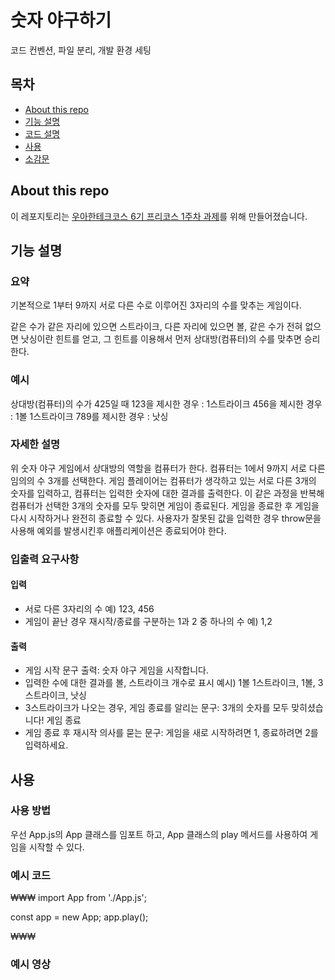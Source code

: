 # 숫자 야구하기

코드 컨벤션, 파일 분리, 개발 환경 세팅

## 목차

- [About this repo](#About-this-repo)
- [기능 설명](#기능-설명)
- [코드 설명](#코드-설명)
- [사용](#사용)
- [소감문](#소감문)

## About this repo

이 레포지토리는 [우아한테크코스 6기 프리코스 1주차 과제](#https://github.com/woowacourse-precourse/javascript-baseball-6)를 위해 만들어졌습니다.

## 기능 설명

### 요약

기본적으로 1부터 9까지 서로 다른 수로 이루어진 3자리의 수를 맞추는 게임이다.

같은 수가 같은 자리에 있으면 스트라이크, 다른 자리에 있으면 볼, 같은 수가 전혀 없으면 낫싱이란 힌트를 얻고, 그 힌트를 이용해서 먼저 상대방(컴퓨터)의 수를 맞추면 승리한다.

### 예시

상대방(컴퓨터)의 수가 425일 때
123을 제시한 경우 : 1스트라이크
456을 제시한 경우 : 1볼 1스트라이크
789를 제시한 경우 : 낫싱

### 자세한 설명

위 숫자 야구 게임에서 상대방의 역할을 컴퓨터가 한다. 컴퓨터는 1에서 9까지 서로 다른 임의의 수 3개를 선택한다. 게임 플레이어는 컴퓨터가 생각하고 있는 서로 다른 3개의 숫자를 입력하고, 컴퓨터는 입력한 숫자에 대한 결과를 출력한다.
이 같은 과정을 반복해 컴퓨터가 선택한 3개의 숫자를 모두 맞히면 게임이 종료된다.
게임을 종료한 후 게임을 다시 시작하거나 완전히 종료할 수 있다.
사용자가 잘못된 값을 입력한 경우 throw문을 사용해 예외를 발생시킨후 애플리케이션은 종료되어야 한다.

### 입출력 요구사항

#### 입력

- 서로 다른 3자리의 수 예) 123, 456
- 게임이 끝난 경우 재시작/종료를 구분하는 1과 2 중 하나의 수 예) 1,2

#### 출력

- 게임 시작 문구 출력: 숫자 야구 게임을 시작합니다.
- 입력한 수에 대한 결과를 볼, 스트라이크 개수로 표시 예시) 1볼 1스트라이크, 1볼, 3스트라이크, 낫싱
- 3스트라이크가 나오는 경우, 게임 종료를 알리는 문구: 3개의 숫자를 모두 맞히셨습니다! 게임 종료
- 게임 종료 후 재시작 의사를 묻는 문구: 게임을 새로 시작하려면 1, 종료하려면 2를 입력하세요.

## 사용

### 사용 방법

우선 App.js의 App 클래스를 임포트 하고, App 클래스의 play 메서드를 사용하여 게임을 시작할 수 있다.

### 예시 코드

₩₩₩
import App from './App.js';

const app = new App;
app.play();

₩₩₩

### 예시 영상

<p align="center>
  <img src="./src/PlayExample.gif" alt="숫자 야구 게임을 하는 영상 gif">
<p>
